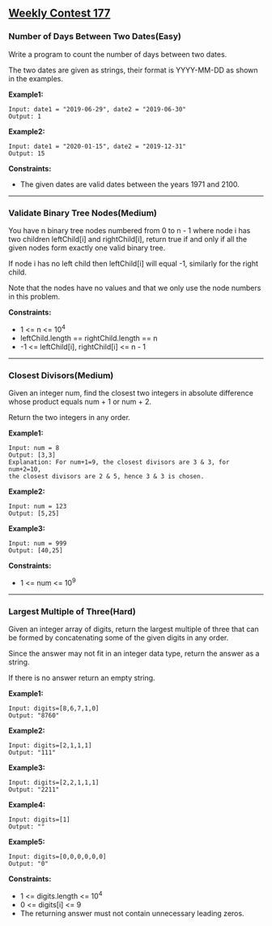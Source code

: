 ## [Weekly Contest 177](https://leetcode.com/contest/weekly-contest-177)

### Number of Days Between Two Dates(Easy)
Write a program to count the number of days between two dates.

The two dates are given as strings, their format is YYYY-MM-DD as shown in the examples.

**Example1:**

    Input: date1 = "2019-06-29", date2 = "2019-06-30"
    Output: 1

**Example2:**

    Input: date1 = "2020-01-15", date2 = "2019-12-31"
    Output: 15

**Constraints:**

- The given dates are valid dates between the years 1971 and 2100.

---

### Validate Binary Tree Nodes(Medium)

You have n binary tree nodes numbered from 0 to n - 1 where node i has two children leftChild[i] and rightChild[i], return true if and only if all the given nodes form exactly one valid binary tree.

If node i has no left child then leftChild[i] will equal -1, similarly for the right child.

Note that the nodes have no values and that we only use the node numbers in this problem.

**Constraints:**

- 1 <= n <= 10<sup>4</sup>
- leftChild.length == rightChild.length == n
- -1 <= leftChild[i], rightChild[i] <= n - 1

---

### Closest Divisors(Medium)

Given an integer num, find the closest two integers in absolute difference whose product equals num + 1 or num + 2.

Return the two integers in any order.

**Example1:**

    Input: num = 8
    Output: [3,3]
    Explanation: For num+1=9, the closest divisors are 3 & 3, for num+2=10, 
    the closest divisors are 2 & 5, hence 3 & 3 is chosen.

**Example2:**

    Input: num = 123
    Output: [5,25]
    
**Example3:**

    Input: num = 999
    Output: [40,25]
    
**Constraints:**

- 1 <= num <= 10<sup>9</sup>

---

### Largest Multiple of Three(Hard)

Given an integer array of digits, return the largest multiple of three that can be formed by concatenating some of the given digits in any order.

Since the answer may not fit in an integer data type, return the answer as a string.

If there is no answer return an empty string.

**Example1:**

    Input: digits=[8,6,7,1,0]
    Output: "8760"

**Example2:**

    Input: digits=[2,1,1,1]
    Output: "111"

**Example3:**

    Input: digits=[2,2,1,1,1]
    Output: "2211"
    
**Example4:**

    Input: digits=[1]
    Output: ""
    
**Example5:**

    Input: digits=[0,0,0,0,0,0]
    Output: "0"

**Constraints:**

- 1 <= digits.length <= 10<sup>4</sup>
- 0 <= digits[i] <= 9
- The returning answer must not contain unnecessary leading zeros.

